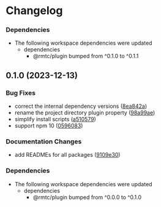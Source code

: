 # Changelog

### Dependencies

* The following workspace dependencies were updated
  * dependencies
    * @rmtc/plugin bumped from ^0.1.0 to ^0.1.1

## 0.1.0 (2023-12-13)


### Bug Fixes

* correct the internal dependency versions ([8ea842a](https://github.com/rowanmanning/toolchain/commit/8ea842a9ecb6bce2a075896b316c1108149b8f28))
* rename the project directory plugin property ([98a99ae](https://github.com/rowanmanning/toolchain/commit/98a99ae8927d6ea34f5965b7564584a458b9f71b))
* simplify install scripts ([a510579](https://github.com/rowanmanning/toolchain/commit/a510579de17e4e1ea9e63964749ad0f0c7bab9e2))
* support npm 10 ([0596083](https://github.com/rowanmanning/toolchain/commit/05960837bbf1637f258a4080971b3f36364dc2cd))


### Documentation Changes

* add READMEs for all packages ([9109e30](https://github.com/rowanmanning/toolchain/commit/9109e304fb3b2d1a810e1fc948fef2b325be1099))


### Dependencies

* The following workspace dependencies were updated
  * dependencies
    * @rmtc/plugin bumped from ^0.0.0 to ^0.1.0

